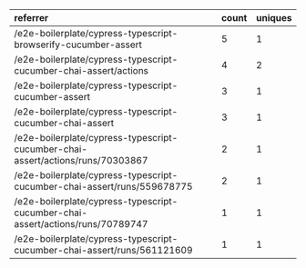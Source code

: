 | referrer                                                                       | count | uniques |
| :----------------------------------------------------------------------------- | :---- | :------ |
| /e2e-boilerplate/cypress-typescript-browserify-cucumber-assert                 | 5     | 1       |
| /e2e-boilerplate/cypress-typescript-cucumber-chai-assert/actions               | 4     | 2       |
| /e2e-boilerplate/cypress-typescript-cucumber-assert                            | 3     | 1       |
| /e2e-boilerplate/cypress-typescript-cucumber-chai-assert                       | 3     | 1       |
| /e2e-boilerplate/cypress-typescript-cucumber-chai-assert/actions/runs/70303867 | 2     | 1       |
| /e2e-boilerplate/cypress-typescript-cucumber-chai-assert/runs/559678775        | 2     | 1       |
| /e2e-boilerplate/cypress-typescript-cucumber-chai-assert/actions/runs/70789747 | 1     | 1       |
| /e2e-boilerplate/cypress-typescript-cucumber-chai-assert/runs/561121609        | 1     | 1       |